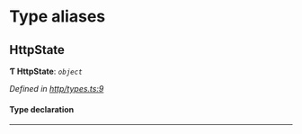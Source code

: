 

# Type aliases

<a id="httpstate"></a>

##  HttpState

**Ƭ HttpState**: *`object`*

*Defined in [http/types.ts:9](https://github.com/polkadot-js/api/blob/acc3187/packages/rpc-provider/src/http/types.ts#L9)*

#### Type declaration

___


